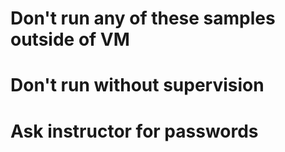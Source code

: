 # Don't run any of these samples outside of VM
# Don't run without supervision
# Ask instructor for passwords
